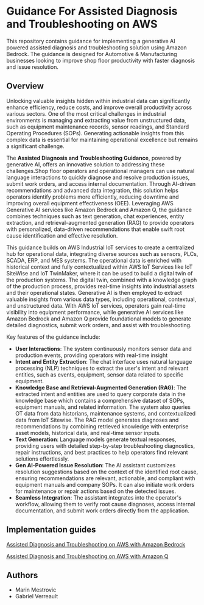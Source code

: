 # Guidance For Assisted Diagnosis and Troubleshooting on AWS

This repository contains guidance for implementing a generative AI powered assisted diagnosis and troubleshooting solution using Amazon Bedrock. The guidance is designed for Automotive & Manufacturing businesses looking to improve shop floor productivity with faster diagnosis and issue resolution.

## Overview

Unlocking valuable insights hidden within industrial data can significantly enhance efficiency, reduce costs, and improve overall productivity across various sectors. One of the most critical challenges in industrial environments is managing and extracting value from unstructured data, such as equipment maintenance records, sensor readings, and Standard Operating Procedures (SOPs).  Generating actionable insights from this complex data is essential for maintaining operational excellence but remains a significant challenge.

The **Assisted Diagnosis and Troubleshooting Guidance**, powered by generative AI, offers an innovative solution to addressing these challenges.Shop floor operators and operational managers can use natural language interactions to quickly diagnose and resolve production issues, submit work orders, and access internal documentation. Through AI-driven recommendations and advanced data integration, this solution helps operators identify problems more efficiently, reducing downtime and improving overall equipment effectiveness (OEE). Leveraging AWS Generative AI services like Amazon Bedrock and Amazon Q, the guidance combines techniques such as text generation, chat experiences, entity extraction, and retrieval-augmented generation (RAG) to provide operators with personalized, data-driven recommendations that enable swift root cause identification and effective resolution. 

This guidance builds on AWS Industrial IoT services to create a centralized hub for operational data, integrating diverse sources such as sensors, PLCs, SCADA, ERP, and MES systems. The operational data is enriched with historical context and fully contextualized within AWS IoT Services like IoT SiteWise and IoT TwinMaker, where it can be used to build a digital twin of the production systems. The digital twin, combined with a knowledge graph of the production process, provides real-time insights into industrial assets and their operational states. Generative AI is then employed to extract valuable insights from various data types, including operational, contextual, and unstructured data. With AWS IoT services, operators gain real-time visibility into equipment performance, while generative AI services like Amazon Bedrock and Amazon Q provide foundational models to generate detailed diagnostics, submit work orders, and assist with troubleshooting.

Key features of the guidance include:
- **User Interactions**: The system continuously monitors sensor data and production events, providing operators with real-time insight
- **Intent and Entity Extraction**: The chat interface uses natural language processing (NLP) techniques to extract the user's intent and relevant entities, such as events, equipment, sensor data related to specific equipment.
- **Knowledge Base and Retrieval-Augmented Generation (RAG)**: The extracted intent and entities are used to query corporate data in the knowledge base which contains a comprehensive dataset of SOPs, equipment manuals, and related information. The system also queries OT data from data historians, maintenance systems, and contextualized data from IoT Sitewise. The RAG model generates diagnoses and recommendations by combining retrieved knowledge with enterprise asset models, historical data, and real-time sensor inputs.
- **Text Generation**: Language models generate textual responses, providing users with detailed step-by-step troubleshooting diagnostics, repair instructions, and best practices to help operators find relevant solutions effortlessly.
- **Gen AI-Powered Issue Resolution**:  The AI assistant customizes resolution suggestions based on the context of the identified root cause, ensuring recommendations are relevant, actionable, and compliant with equipment manuals and company SOPs. It can also initiate work orders for maintenance or repair actions based on the detected issues.
- **Seamless Integration**: The assistant integrates into the operator's workflow, allowing them to verify root cause diagnoses, access internal documentation, and submit work orders directly from the application.



## Implementation guides

[Assisted Diagnosis and Troubleshooting on AWS with Amazon Bedrock](/bedrock/README.md)

[Assisted Diagnosis and Troubleshooting on AWS with Amazon Q](/amazonQ/README.md)

## Authors

- Marin Mestrovic
- Gabriel Verreault

